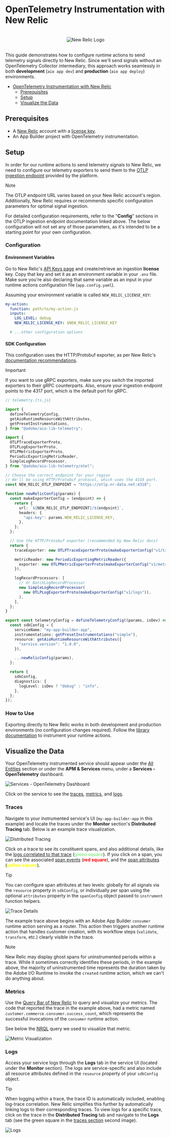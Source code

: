 # OpenTelemetry Instrumentation with New Relic

<br />
<div align="center">
  <img alt="New Relic Logo" src="../../docs/images/new-relic/logo.png">
</div>
<br />

This guide demonstrates how to configure runtime actions to send telemetry signals directly to New Relic. Since we'll send signals without an OpenTelemetry Collector intermediary, this approach works seamlessly in both **development** (`aio app dev`) and **production** (`aio app deploy`) environments.

- [OpenTelemetry Instrumentation with New Relic](#opentelemetry-instrumentation-with-new-relic)
  - [Prerequisites](#prerequisites)
  - [Setup](#setup)
  - [Visualize the Data](#visualize-the-data)

## Prerequisites

- A [New Relic](https://newrelic.com/) account with a [license key](https://docs.newrelic.com/docs/apis/intro-apis/new-relic-api-keys/).
- An App Builder project with OpenTelemetry instrumentation.

## Setup

In order for our runtime actions to send telemetry signals to New Relic, we need to configure our telemetry exporters to send them to the [OTLP ingestion endpoint](https://docs.newrelic.com/docs/opentelemetry/best-practices/opentelemetry-otlp/) provided by the platform.

> [!NOTE]
> The OTLP endpoint URL varies based on your New Relic account's region. Additionally, New Relic requires or recommends specific configuration parameters for optimal signal ingestion.
>
> For detailed configuration requirements, refer to the "**Config**" sections in the OTLP ingestion endpoint documentation linked above. The below configuration will not set any of those parameters, as it's intended to be a starting point for your own configuration.

### Configuration

#### Environment Variables

Go to New Relic's [API Keys page](https://one.eu.newrelic.com/admin-portal/api-keys/home) and create/retrieve an ingestion **license** key. Copy that key and set it as an environment variable in your `.env` file. Make sure you're also declaring that same variable as an input in your runtime actions configuration file (`app.config.yaml`).

Assuming your environment variable is called `NEW_RELIC_LICENSE_KEY`:

```yaml
my-action:
  function: path/to/my-action.js
  inputs:
    LOG_LEVEL: debug
    NEW_RELIC_LICENSE_KEY: $NEW_RELIC_LICENSE_KEY

  # ...other configuration options
```

#### SDK Configuration

This configuration uses the HTTP/Protobuf exporter, as per New Relic's [documentation recommendations](https://docs.newrelic.com/docs/opentelemetry/best-practices/opentelemetry-otlp/#configure-endpoint-port-protocol).

> [!IMPORTANT]
> If you want to use gRPC exporters, make sure you switch the imported exporters to their gRPC counterparts. Also, ensure your ingestion endpoint points to the 4317 port, which is the default port for gRPC.

```ts
// telemetry.{ts,js}

import {
  defineTelemetryConfig,
  getAioRuntimeResourceWithAttributes,
  getPresetInstrumentations,
} from "@adobe/aio-lib-telemetry";

import {
  OTLPTraceExporterProto,
  OTLPLogExporterProto,
  OTLPMetricExporterProto,
  PeriodicExportingMetricReader,
  SimpleLogRecordProcessor,
} from "@adobe/aio-lib-telemetry/otel";

// Choose the correct endpoint for your region
// We'll be using HTTP/Protobuf protocol, which uses the 4318 port.
const NEW_RELIC_OTLP_ENDPOINT = "https://otlp.nr-data.net:4318";

function newRelicConfig(params) {
  const makeExporterConfig = (endpoint) => {
    return {
      url: `${NEW_RELIC_OTLP_ENDPOINT}/${endpoint}`,
      headers: {
        "api-key": params.NEW_RELIC_LICENSE_KEY,
      },
    };
  };

  // Use the HTTP/Protobuf exporter (recommended by New Relic docs)
  return {
    traceExporter: new OTLPTraceExporterProto(makeExporterConfig("v1/traces")),

    metricReader: new PeriodicExportingMetricReader({
      exporter: new OTLPMetricExporterProto(makeExporterConfig("v1/metrics")),
    }),

    logRecordProcessors: [
      // Or BatchLogRecordProcessor
      new SimpleLogRecordProcessor(
        new OTLPLogExporterProto(makeExporterConfig("v1/logs")),
      ),
    ],
  };
}

export const telemetryConfig = defineTelemetryConfig((params, isDev) => {
  const sdkConfig = {
    serviceName: "my-app-builder-app",
    instrumentations: getPresetInstrumentations("simple"),
    resource: getAioRuntimeResourceWithAttributes({
      "service.version": "1.0.0",
    }),

    ...newRelicConfig(params),
  };

  return {
    sdkConfig,
    diagnostics: {
      logLevel: isDev ? "debug" : "info",
    },
  };
});
```

### How to Use

Exporting directly to New Relic works in both development and production environments (no configuration changes required). Follow the [library documentation](../../README.md#-how-to-use) to instrument your runtime actions.

## Visualize the Data

Your OpenTelemetry instrumented service should appear under the [All Entities](<https://one.eu.newrelic.com/nr1-core?filters=(domain%20IN%20('APM',%20'EXT')%20AND%20type%20IN%20('APPLICATION',%20'SERVICE'))>) section or under the **APM & Services** menu, under a **Services - OpenTelemetry** dashboard.

![Services - OpenTelemetry Dashboard](../images/new-relic/otel-dashboard.png)

Click on the service to see the [traces](#traces), [metrics](#metrics), and [logs](#logs).

### Traces

Navigate to your instrumented service's UI (`my-app-builder-app` in this example) and locate the traces under the **Monitor** section's **Distributed Tracing** tab. Below is an example trace visualization.

![Distributed Tracing](../images/new-relic/distributed-tracing-view.png)

<p>
  Click on a trace to see its constituent spans, and also additional details, like the <a href="https://opentelemetry.io/docs/specs/otel/logs/#log-correlation">logs correlated to that trace</a> (<span style="color: lightgreen;"><b>green square</b></span>). If you click on a span, you can see the associated <a href="https://opentelemetry.io/docs/concepts/signals/traces/#span-events">span events</a> (<span style="color: red;"><b>red square</b></span>), and the <a href="https://opentelemetry.io/docs/concepts/signals/traces/#attributes">span attributes</a> (<span style="color: yellow;"><b>yellow square</b></span>).
</p>

> [!TIP]
> You can configure span attributes at two levels: globally for all signals via the `resource` property in `sdkConfig`, or individually per span using the optional `attributes` property in the `spanConfig` object passed to `instrument` function helpers.

![Trace Details](../images/new-relic/trace-span-view.png)

The example trace above begins with an Adobe App Builder `consumer` runtime action serving as a router. This action then triggers another runtime action that handles customer creation, with its workflow steps (`validate`, `transform`, etc.) clearly visible in the trace.

> [!NOTE]
> New Relic may display ghost spans for uninstrumented periods within a trace. While it sometimes correctly identifies these periods, in the example above, the majority of uninstrumented time represents the duration taken by the Adobe I/O Runtime to invoke the `created` runtime action, which we can't do anything about.

### Metrics

Use the [Query Bar of New Relic](https://docs.newrelic.com/docs/data-apis/understand-data/metric-data/query-metric-data-type) to query and visualize your metrics. The code that reported the trace in the example above, had a metric named `customer.commerce.consumer.success_count`, which represents the successful invocations of the `consumer` runtime action.

See below the [NRQL](https://docs.newrelic.com/docs/nrql/get-started/introduction-nrql-new-relics-query-language/) query we used to visualize that metric.

![Metric Visualization](../images/new-relic/metrics-view.png)

### Logs

Access your service logs through the **Logs** tab in the service UI (located under the **Monitor** section). The logs are service-specific and also include all resource attributes defined in the `resource` property of your `sdkConfig` object.

> [!TIP]
> When logging within a trace, the trace ID is automatically included, enabling log-trace correlation. New Relic simplifies this further by automatically linking logs to their corresponding traces. To view logs for a specific trace, click on the trace in the **Distributed Tracing** tab and navigate to the **Logs** tab (see the green square in the [traces section](#traces) second image).

![Logs](../images/new-relic/logs-view.png)
